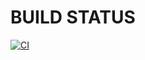 # BUILD STATUS

[![CI](https://github.com/farhansabbir/ostad_devops/actions/workflows/analyze_build_push_docker.yml/badge.svg?branch=main)](https://github.com/farhansabbir/ostad_devops/actions/workflows/analyze_build_push_docker.yml)
